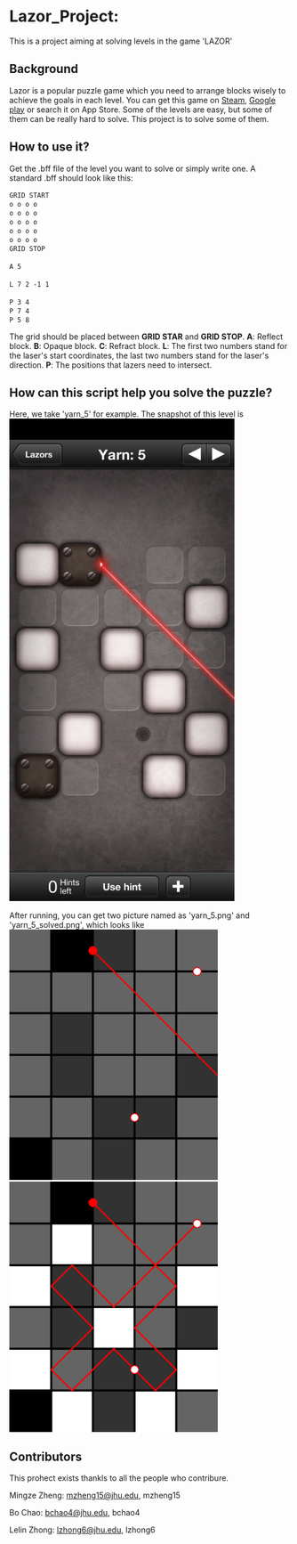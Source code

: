 # Lazor_Project: 
This is a project aiming at solving levels in the game 'LAZOR'
## Background
Lazor is a popular puzzle game which you need to arrange blocks wisely to achieve the goals in each level. You can get this game on [Steam](https://store.steampowered.com/app/341290/Lazors/), [Google play](https://play.google.com/store/apps/details?id=net.pyrosphere.lazors&hl=en_US&gl=US) or search it on App Store. Some of the levels are easy, but some of them can be really hard to solve. This project is to solve some of them.

## How to use it?
Get the .bff file of the level you want to solve or simply write one. A standard .bff should look like this:
```
GRID START
o o o o
o o o o
o o o o
o o o o
o o o o
GRID STOP

A 5

L 7 2 -1 1

P 3 4
P 7 4
P 5 8
```
The grid should be placed between **GRID STAR** and **GRID STOP**.
**A**: Reflect block.
**B**: Opaque block.
**C**: Refract block.
**L**: The first two numbers stand for the laser's start coordinates, the last two numbers stand for the laser's direction.
**P**: The positions that lazers need to intersect.

## How can this script help you solve the puzzle?
Here, we take 'yarn_5' for example. The snapshot of this level is 
<img width="405" height="866.25" src=https://github.com/lelinz174125/Lazor_Project/blob/main/IMG/yarn_5_origin.jpg>

After running, you can get two picture named as 'yarn_5.png' and 'yarn_5_solved.png', which looks like 
<img width="375" height="450" src=https://github.com/lelinz174125/Lazor_Project/blob/main/IMG/yarn_5.png>
<img width="375" height="450" src=https://github.com/lelinz174125/Lazor_Project/blob/main/IMG/yarn_5_solved.png>

## Contributors
This prohect exists thankls to all the people who contribure.

Mingze Zheng: mzheng15@jhu.edu, mzheng15

Bo Chao: bchao4@jhu.edu, bchao4

Lelin Zhong: lzhong6@jhu.edu, lzhong6